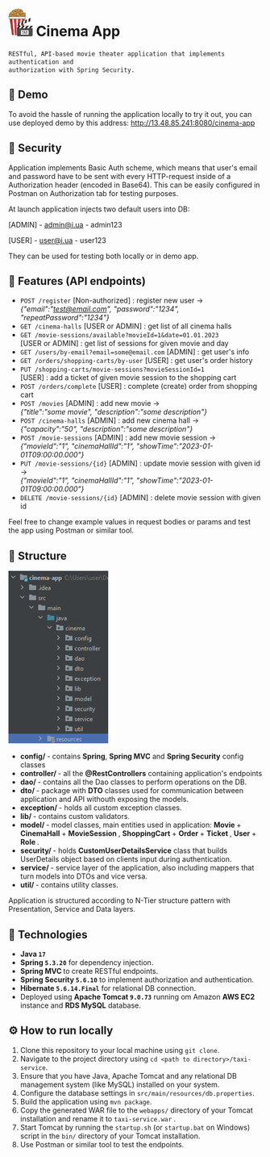 
# <img src="https://raw.githubusercontent.com/outref/readme-recources/main/cinema.png"  width="48" height="55"> Cinema App
```
RESTful, API-based movie theater application that implements authentication and
authorization with Spring Security.
```
## 🚀 Demo
To avoid the hassle of running the application locally to try it out, you can use deployed demo by this address: http://13.48.85.241:8080/cinema-app

## 🔐 Security
Application implements Basic Auth scheme, which means that user's email and password have to be sent with every HTTP-request inside of a Authorization header (encoded in Base64). 
This can be easily configured in Postman on Authorization tab for testing purposes.

At launch application injects two default users into DB:

[ADMIN] - admin@i.ua - admin123

[USER] - user@i.ua - user123

They can be used for testing both locally or in demo app. 


## 🎯 Features (API endpoints)
- `POST /register`   [Non-authorized] : register new user ->  
*{"email":"test@email.com", "password":"1234", "repeatPassword":"1234"}*
- `GET /cinema-halls`  [USER or ADMIN] : get list of all cinema halls
- `GET /movie-sessions/available?movieId=1&date=01.01.2023`  
  [USER or ADMIN] : get list of sessions for given movie and day
- `GET /users/by-email?email=some@email.com` [ADMIN] : get user's info
- `GET /orders/shopping-carts/by-user` [USER] : get user's order history
- `PUT /shopping-carts/movie-sessions?movieSessionId=1`  
  [USER] : add a ticket of given movie session to the shopping cart
- `POST /orders/complete` [USER] : complete (create) order from shopping cart
- `POST /movies` [ADMIN] : add new movie ->  
  *{"title":"some movie", "description":"some description"}*
- `POST /cinema-halls` [ADMIN] : add new cinema hall ->  
  *{"capacity":"50", "description":"some description"}*
- `POST /movie-sessions` [ADMIN]  : add new movie session ->  
  *{"movieId":"1", "cinemaHallId":"1", "showTime":"2023-01-01T09:00:00.000"}*
- `PUT /movie-sessions/{id}` [ADMIN]  : update movie session with given id ->  
  *{"movieId":"1", "cinemaHallId":"1", "showTime":"2023-01-01T09:00:00.000"}*
- `DELETE /movie-sessions/{id}`  [ADMIN]  : delete movie session with given id

Feel free to change example values in request bodies or params and test the app using Postman or similar tool.

## 📖 Structure
![structure](https://raw.githubusercontent.com/outref/readme-recources/main/cinema-structure.png)
- <b> config/ </b> - contains <b>Spring</b>, <b>Spring MVC</b> and <b>Spring Security</b> config classes
- <b> controller/ </b> - all the <b>@RestControllers</b> containing application's endpoints
- <b> dao/ </b> - contains all the Dao classes to perform operations on the DB.
- <b> dto/ </b> - package with <b>DTO</b> classes used for communication between application and API withouth exposing the models. 
- <b> exception/ </b> - holds all custom exception classes.
- <b> lib/ </b> - contains custom validators.
- <b> model/ </b> - model classes, main entities used in application: <b> Movie </b> + <b> CinemaHall </b> + <b> MovieSession </b>, <b> ShoppingCart </b> + <b> Order </b> + <b> Ticket </b>, <b> User </b> + <b> Role </b>.
- <b> security/ </b> - holds <b>CustomUserDetailsService</b> class that builds UserDetails object based on clients input during authentication.
- <b> service/ </b> - service layer of the application, also including mappers that turn models into DTOs and vice versa.
- <b> util/ </b> - contains utility classes.

Application is structured according to N-Tier structure pattern with Presentation, Service and Data layers.

## 🤖 Technologies
- <b>Java `17`</b>
- <b>Spring `5.3.20`</b> for dependency injection.
- <b>Spring MVC </b> to create RESTful endpoints.
- <b>Spring Security `5.6.10`</b> to implement authorization and authentication.
- <b>Hibernate `5.6.14.Final`</b> for relational DB connection.
- Deployed using <b>Apache Tomcat `9.0.73`</b> running om Amazon <b>AWS EC2</b> instance and <b>RDS MySQL</b> database.

## ⚙️ How to run locally
1.  Clone this repository to your local machine using `git clone`.
2.  Navigate to the project directory using `cd <path to directory>/taxi-service`.
3.  Ensure that you have Java, Apache Tomcat and any relational DB management system (like MySQL) installed on your system.
4.  Configure the database settings in `src/main/resources/db.properties`.
5. Build the application using `mvn package`.
6.  Copy the generated WAR file to the `webapps/` directory of your Tomcat installation and rename it to `taxi-service.war` .
7.  Start Tomcat by running the `startup.sh` (or `startup.bat` on Windows) script in the `bin/` directory of your Tomcat installation.
8.  Use Postman or similar tool to test the endpoints.
